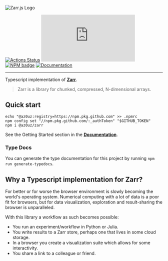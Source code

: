 ![Zarr.js Logo](docs/logo.png)

[![Actions Status](https://github.com/gzuidhof/zarr.js/actions/workflows/test.yml/badge.svg)](https://github.com/gzuidhof/zarr.js/actions)
![Top Language Badge](https://img.shields.io/github/languages/top/gzuidhof/zarr.js)
[![NPM badge](https://img.shields.io/npm/v/zarr)](https://www.npmjs.com/package/zarr)
[![Documentation](https://img.shields.io/badge/Read%20the-documentation-1abc9c.svg)](http://guido.io/zarr.js)

---
Typescript implementation of [**Zarr**](https://zarr.readthedocs.io/en/stable/).
> Zarr is a library for chunked, compressed, N-dimensional arrays.

## Quick start

```
echo "@az0uz:registry=https://npm.pkg.github.com" >> .npmrc
npm config set "//npm.pkg.github.com/:_authToken" "$GITHUB_TOKEN"
npm i @az0uz/zarr
```

See the Getting Started section in the [**Documentation**](http://guido.io/zarr.js).

### Type Docs
You can generate the type documentation for this project by running `npm run generate-typedocs`.

## Why a Typescript implementation for Zarr?
For better or for worse the browser environment is slowly becoming the world's operating system. Numerical computing with a lot of data is a poor fit for browsers, but for data visualization, exploration and result-sharing the browser is unparalleled.

With this library a workflow as such becomes possible:
* You run an experiment/workflow in Python or Julia.
* You write results to a Zarr store, perhaps one that lives in some cloud storage.
* In a browser you create a visualization suite which allows for some interactivity.
* You share a link to a colleague or friend.
